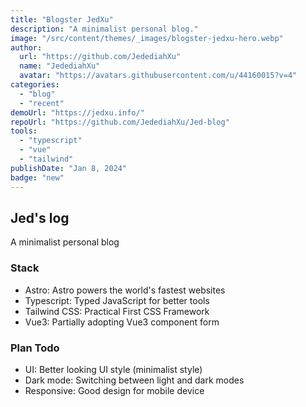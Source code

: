 ```yaml
---
title: "Blogster JedXu"
description: "A minimalist personal blog."
image: "/src/content/themes/_images/blogster-jedxu-hero.webp"
author:
  url: "https://github.com/JedediahXu"
  name: "JedediahXu"
  avatar: "https://avatars.githubusercontent.com/u/44160015?v=4"
categories:
  - "blog"
  - "recent"
demoUrl: "https://jedxu.info/"
repoUrl: "https://github.com/JedediahXu/Jed-blog"
tools:
  - "typescript"
  - "vue"
  - "tailwind"
publishDate: "Jan 8, 2024"
badge: "new"
---
```


<h2>Jed's log</h2>
<p>A minimalist personal blog</p>
<h3>Stack</h3>
<ul>
  <li>Astro: Astro powers the world's fastest websites</li>
  <li>Typescript: Typed JavaScript for better tools</li>
  <li>Tailwind CSS: Practical First CSS Framework</li>
  <li>Vue3: Partially adopting Vue3 component form</li>
</ul>
<h3>Plan Todo</h3>
<ul>
  <li>UI: Better looking UI style (minimalist style)</li>
  <li>Dark mode: Switching between light and dark modes</li>
  <li>Responsive: Good design for mobile device</li>
</ul>
